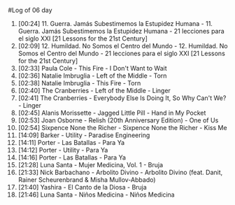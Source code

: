 #Log of 06 day

1. [00:24] 11. Guerra. Jamás Subestimemos la Estupidez Humana - 11. Guerra. Jamás Subestimemos la Estupidez Humana - 21 lecciones para el siglo XXI [21 Lessons for the 21st Century]
1. [02:09] 12. Humildad. No Somos el Centro del Mundo - 12. Humildad. No Somos el Centro del Mundo - 21 lecciones para el siglo XXI [21 Lessons for the 21st Century]
1. [02:33] Paula Cole - This Fire - I Don't Want to Wait
1. [02:36] Natalie Imbruglia - Left of the Middle - Torn
1. [02:38] Natalie Imbruglia - This Fire - Torn
1. [02:40] The Cranberries - Left of the Middle - Linger
1. [02:41] The Cranberries - Everybody Else Is Doing It, So Why Can't We? - Linger
1. [02:45] Alanis Morissette - Jagged Little Pill - Hand in My Pocket
1. [02:53] Joan Osborne - Relish (20th Anniversary Edition) - One of Us
1. [02:54] Sixpence None the Richer - Sixpence None the Richer - Kiss Me
1. [14:09] Barker - Utility - Paradise Engineering
1. [14:11] Porter - Las Batallas - Para Ya
1. [14:12] Porter - Utility - Para Ya
1. [14:16] Porter - Las Batallas - Para Ya
1. [21:28] Luna Santa - Mujer Medicina, Vol. 1 - Bruja
1. [21:33] Nick Barbachano - Arbolito Divino - Arbolito Divino (feat. Danit, Rainer Scheurenbrand & Misha Mullov-Abbado)
1. [21:40] Yashira - El Canto de la Diosa - Bruja
1. [21:46] Luna Santa - Niños Medicina - Niños Medicina
